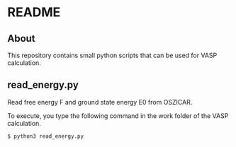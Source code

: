 # README 

## About
This repository contains small python scripts that can be used for VASP calculation.

## read_energy.py

Read free energy F and ground state energy E0 from OSZICAR. 

To execute, you type the following command in the work folder of the VASP calculation.
```
$ python3 read_energy.py
```